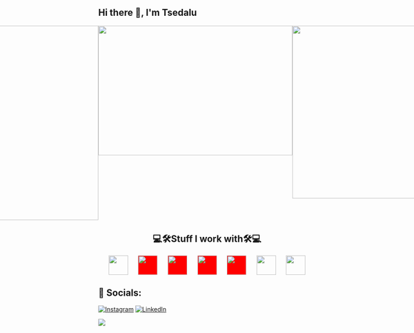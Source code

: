 ## Hi there 👋, I'm Tsedalu

 <div style="display: flex; justify-content: center; flex-direction: row">
    <img align="center" src="https://github-readme-stats.vercel.app/api?username=TsedexAshu08&show_icons=true&theme=github_dark&&rank_icon=github" width=450px>
    <img align="center" src="https://github-readme-stats.vercel.app/api/top-langs/?username=TsedexAshu08&langs_count=10&layout=compact&&theme=github_dark"  height=300px width=450px>
    <img src="https://github-readme-streak-stats.herokuapp.com/?user=TsedexAshu08&theme=dark&hide_border=true&theme=chartreuse-dark" width=900px height=400px>
 </div>


<h2 align="center">💻🛠️Stuff I work with🛠️💻</h2>

<div align="center">

<p style="display: flex; justify-content: space-evenly; gap: '20px'">
  <img height="45rem" width="45rem" src="https://cdn.worldvectorlogo.com/logos/c--4.svg" />
  <img height="45rem" width="45rem" style="background-color:red;" src="https://cdn.worldvectorlogo.com/logos/c.svg" />
  <img height="45rem" width="45rem" style="background-color:red;" src="https://cdn.worldvectorlogo.com/logos/javascript-1.svg" />
  <img height="45rem" width="45rem" style="background-color:red;" src="https://cdn.worldvectorlogo.com/logos/laravel-2.svg" />
  <img height="45rem" width="45rem" style="background-color:red;" src="https://cdn.worldvectorlogo.com/logos/html-1.svg" />
  <img height="45rem" width="45rem" src="https://upload.wikimedia.org/wikipedia/commons/thumb/2/27/PHP-logo.svg/1067px-PHP-logo.svg.png?20180502235434" />
   <img height="45rem" width="45rem" src="https://cdn.worldvectorlogo.com/logos/react-2.svg" />
</div>

## 📱 Socials:
[![Instagram](https://img.shields.io/badge/Instagram-%23E4405F.svg?logo=Instagram&logoColor=white)](https://instagram.com/TsedaluAshenafi) [![LinkedIn](https://img.shields.io/badge/LinkedIn-%230077B5.svg?logo=linkedin&logoColor=white)](https://linkedin.com/in/tsedalu-ashenafi-6a9a71201)


<img src="https://visitcount.itsvg.in/api?id=TsedexAshu08&icon=5&color=0">

